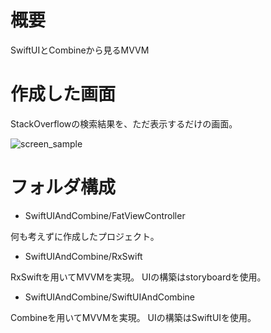 # 概要

SwiftUIとCombineから見るMVVM

# 作成した画面

StackOverflowの検索結果を、ただ表示するだけの画面。

![screen_sample](https://github.com/yasui3457/SwiftUIAndCombine/commits/master/Other/SwiftUIAndCombine.gif?raw=true)

# フォルダ構成

- SwiftUIAndCombine/FatViewController

何も考えずに作成したプロジェクト。

- SwiftUIAndCombine/RxSwift

RxSwiftを用いてMVVMを実現。
UIの構築はstoryboardを使用。

- SwiftUIAndCombine/SwiftUIAndCombine

Combineを用いてMVVMを実現。
UIの構築はSwiftUIを使用。
